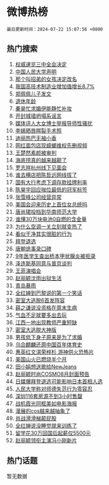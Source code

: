 # 微博热榜

`最后更新时间：2024-07-22 15:07:56 +0800`

## 热门搜索

1. [权威速览三中全会决定](https://m.weibo.cn/search?containerid=100103type%3D1%26t%3D10%26q%3D%23%E6%9D%83%E5%A8%81%E9%80%9F%E8%A7%88%E4%B8%89%E4%B8%AD%E5%85%A8%E4%BC%9A%E5%86%B3%E5%AE%9A%23&stream_entry_id=51&isnewpage=1&extparam=seat%3D1%26filter_type%3Drealtimehot%26stream_entry_id%3D51%26c_type%3D51%26pos%3D0%26q%3D%2523%25E6%259D%2583%25E5%25A8%2581%25E9%2580%259F%25E8%25A7%2588%25E4%25B8%2589%25E4%25B8%25AD%25E5%2585%25A8%25E4%25BC%259A%25E5%2586%25B3%25E5%25AE%259A%2523%26cate%3D10103%26dgr%3D0%26display_time%3D1721632075%26pre_seqid%3D172163207530000490222)
1. [中国人民大学声明](https://m.weibo.cn/search?containerid=100103type%3D1%26t%3D10%26q%3D%23%E4%B8%AD%E5%9B%BD%E4%BA%BA%E6%B0%91%E5%A4%A7%E5%AD%A6%E5%A3%B0%E6%98%8E%23&stream_entry_id=31&isnewpage=1&extparam=seat%3D1%26q%3D%2523%25E4%25B8%25AD%25E5%259B%25BD%25E4%25BA%25BA%25E6%25B0%2591%25E5%25A4%25A7%25E5%25AD%25A6%25E5%25A3%25B0%25E6%2598%258E%2523%26dgr%3D0%26pos%3D0%26stream_entry_id%3D31%26filter_type%3Drealtimehot%26realpos%3D1%26c_type%3D31%26flag%3D16%26lcate%3D5001%26cate%3D5001%26band_rank%3D1%26display_time%3D1721632075%26pre_seqid%3D172163207530000490222)
1. [那个叫招弟的女孩决定改名](https://m.weibo.cn/search?containerid=100103type%3D1%26t%3D10%26q%3D%23%E9%82%A3%E4%B8%AA%E5%8F%AB%E6%8B%9B%E5%BC%9F%E7%9A%84%E5%A5%B3%E5%AD%A9%E5%86%B3%E5%AE%9A%E6%94%B9%E5%90%8D%23&stream_entry_id=31&isnewpage=1&extparam=seat%3D1%26q%3D%2523%25E9%2582%25A3%25E4%25B8%25AA%25E5%258F%25AB%25E6%258B%259B%25E5%25BC%259F%25E7%259A%2584%25E5%25A5%25B3%25E5%25AD%25A9%25E5%2586%25B3%25E5%25AE%259A%25E6%2594%25B9%25E5%2590%258D%2523%26dgr%3D0%26pos%3D1%26stream_entry_id%3D31%26filter_type%3Drealtimehot%26realpos%3D2%26c_type%3D31%26flag%3D2%26lcate%3D5001%26cate%3D5001%26band_rank%3D2%26display_time%3D1721632075%26pre_seqid%3D172163207530000490222)
1. [我国高技术制造业增加值增长8.7%](https://m.weibo.cn/search?containerid=100103type%3D1%26t%3D10%26q%3D%23%E6%88%91%E5%9B%BD%E9%AB%98%E6%8A%80%E6%9C%AF%E5%88%B6%E9%80%A0%E4%B8%9A%E5%A2%9E%E5%8A%A0%E5%80%BC%E5%A2%9E%E9%95%BF8.7%25%23&stream_entry_id=31&isnewpage=1&extparam=seat%3D1%26q%3D%2523%25E6%2588%2591%25E5%259B%25BD%25E9%25AB%2598%25E6%258A%2580%25E6%259C%25AF%25E5%2588%25B6%25E9%2580%25A0%25E4%25B8%259A%25E5%25A2%259E%25E5%258A%25A0%25E5%2580%25BC%25E5%25A2%259E%25E9%2595%25BF8.7%2525%2523%26dgr%3D0%26pos%3D2%26stream_entry_id%3D31%26filter_type%3Drealtimehot%26realpos%3D3%26c_type%3D31%26flag%3D0%26lcate%3D5001%26cate%3D5001%26band_rank%3D3%26display_time%3D1721632075%26pre_seqid%3D172163207530000490222)
1. [郑佩佩儿子发文](https://m.weibo.cn/search?containerid=100103type%3D1%26t%3D10%26q%3D%23%E9%83%91%E4%BD%A9%E4%BD%A9%E5%84%BF%E5%AD%90%E5%8F%91%E6%96%87%23&stream_entry_id=31&isnewpage=1&extparam=seat%3D1%26q%3D%2523%25E9%2583%2591%25E4%25BD%25A9%25E4%25BD%25A9%25E5%2584%25BF%25E5%25AD%2590%25E5%258F%2591%25E6%2596%2587%2523%26dgr%3D0%26pos%3D3%26stream_entry_id%3D31%26filter_type%3Drealtimehot%26realpos%3D4%26c_type%3D31%26flag%3D1%26lcate%3D5001%26cate%3D5001%26band_rank%3D4%26display_time%3D1721632075%26pre_seqid%3D172163207530000490222)
1. [退休年龄](https://m.weibo.cn/search?containerid=100103type%3D1%26t%3D10%26q%3D%E9%80%80%E4%BC%91%E5%B9%B4%E9%BE%84&stream_entry_id=31&isnewpage=1&extparam=seat%3D1%26q%3D%25E9%2580%2580%25E4%25BC%2591%25E5%25B9%25B4%25E9%25BE%2584%26dgr%3D0%26pos%3D4%26stream_entry_id%3D31%26filter_type%3Drealtimehot%26realpos%3D5%26c_type%3D31%26flag%3D1%26lcate%3D5001%26cate%3D5001%26band_rank%3D5%26display_time%3D1721632075%26pre_seqid%3D172163207530000490222)
1. [秦昊忙求婚伊能静忙补妆](https://m.weibo.cn/search?containerid=100103type%3D1%26t%3D10%26q%3D%23%E7%A7%A6%E6%98%8A%E5%BF%99%E6%B1%82%E5%A9%9A%E4%BC%8A%E8%83%BD%E9%9D%99%E5%BF%99%E8%A1%A5%E5%A6%86%23&stream_entry_id=31&isnewpage=1&extparam=seat%3D1%26q%3D%2523%25E7%25A7%25A6%25E6%2598%258A%25E5%25BF%2599%25E6%25B1%2582%25E5%25A9%259A%25E4%25BC%258A%25E8%2583%25BD%25E9%259D%2599%25E5%25BF%2599%25E8%25A1%25A5%25E5%25A6%2586%2523%26dgr%3D0%26pos%3D5%26stream_entry_id%3D31%26filter_type%3Drealtimehot%26realpos%3D6%26c_type%3D31%26flag%3D1%26lcate%3D5001%26cate%3D5001%26band_rank%3D6%26display_time%3D1721632075%26pre_seqid%3D172163207530000490222)
1. [开封城墙坍塌系谣言](https://m.weibo.cn/search?containerid=100103type%3D1%26t%3D10%26q%3D%23%E5%BC%80%E5%B0%81%E5%9F%8E%E5%A2%99%E5%9D%8D%E5%A1%8C%E7%B3%BB%E8%B0%A3%E8%A8%80%23&stream_entry_id=31&isnewpage=1&extparam=seat%3D1%26stream_entry_id%3D31%26dgr%3D0%26pos%3D6%26adid%3D246661%26is_ad_pos%3D1%26filter_type%3Drealtimehot%26c_type%3D31%26q%3D%2523%25E5%25BC%2580%25E5%25B0%2581%25E5%259F%258E%25E5%25A2%2599%25E5%259D%258D%25E5%25A1%258C%25E7%25B3%25BB%25E8%25B0%25A3%25E8%25A8%2580%2523%26lcate%3D5001%26cate%3D5001%26band_rank%3D7%26display_time%3D1721632075%26pre_seqid%3D172163207530000490222)
1. [媒体评人大女博士举报导师性骚扰](https://m.weibo.cn/search?containerid=100103type%3D1%26t%3D10%26q%3D%23%E5%AA%92%E4%BD%93%E8%AF%84%E4%BA%BA%E5%A4%A7%E5%A5%B3%E5%8D%9A%E5%A3%AB%E4%B8%BE%E6%8A%A5%E5%AF%BC%E5%B8%88%E6%80%A7%E9%AA%9A%E6%89%B0%23&stream_entry_id=31&isnewpage=1&extparam=seat%3D1%26q%3D%2523%25E5%25AA%2592%25E4%25BD%2593%25E8%25AF%2584%25E4%25BA%25BA%25E5%25A4%25A7%25E5%25A5%25B3%25E5%258D%259A%25E5%25A3%25AB%25E4%25B8%25BE%25E6%258A%25A5%25E5%25AF%25BC%25E5%25B8%2588%25E6%2580%25A7%25E9%25AA%259A%25E6%2589%25B0%2523%26dgr%3D0%26pos%3D7%26stream_entry_id%3D31%26filter_type%3Drealtimehot%26realpos%3D7%26c_type%3D31%26flag%3D1%26lcate%3D5001%26cate%3D5001%26band_rank%3D7%26display_time%3D1721632075%26pre_seqid%3D172163207530000490222)
1. [李嫣晒唇腭裂手术照](https://m.weibo.cn/search?containerid=100103type%3D1%26t%3D10%26q%3D%E6%9D%8E%E5%AB%A3%E6%99%92%E5%94%87%E8%85%AD%E8%A3%82%E6%89%8B%E6%9C%AF%E7%85%A7&stream_entry_id=31&isnewpage=1&extparam=seat%3D1%26q%3D%25E6%259D%258E%25E5%25AB%25A3%25E6%2599%2592%25E5%2594%2587%25E8%2585%25AD%25E8%25A3%2582%25E6%2589%258B%25E6%259C%25AF%25E7%2585%25A7%26dgr%3D0%26pos%3D8%26stream_entry_id%3D31%26filter_type%3Drealtimehot%26realpos%3D8%26c_type%3D31%26flag%3D2%26lcate%3D5001%26cate%3D5001%26band_rank%3D8%26display_time%3D1721632075%26pre_seqid%3D172163207530000490222)
1. [迪丽热巴无袖小香](https://m.weibo.cn/search?containerid=100103type%3D1%26t%3D10%26q%3D%23%E8%BF%AA%E4%B8%BD%E7%83%AD%E5%B7%B4%E6%97%A0%E8%A2%96%E5%B0%8F%E9%A6%99%23&stream_entry_id=31&isnewpage=1&extparam=seat%3D1%26q%3D%2523%25E8%25BF%25AA%25E4%25B8%25BD%25E7%2583%25AD%25E5%25B7%25B4%25E6%2597%25A0%25E8%25A2%2596%25E5%25B0%258F%25E9%25A6%2599%2523%26dgr%3D0%26pos%3D9%26stream_entry_id%3D31%26filter_type%3Drealtimehot%26realpos%3D9%26c_type%3D31%26flag%3D1%26lcate%3D5001%26cate%3D5001%26band_rank%3D9%26display_time%3D1721632075%26pre_seqid%3D172163207530000490222)
1. [网红面包店现蟑螂维权先删视频](https://m.weibo.cn/search?containerid=100103type%3D1%26t%3D10%26q%3D%23%E7%BD%91%E7%BA%A2%E9%9D%A2%E5%8C%85%E5%BA%97%E7%8E%B0%E8%9F%91%E8%9E%82%E7%BB%B4%E6%9D%83%E5%85%88%E5%88%A0%E8%A7%86%E9%A2%91%23&stream_entry_id=31&isnewpage=1&extparam=seat%3D1%26q%3D%2523%25E7%25BD%2591%25E7%25BA%25A2%25E9%259D%25A2%25E5%258C%2585%25E5%25BA%2597%25E7%258E%25B0%25E8%259F%2591%25E8%259E%2582%25E7%25BB%25B4%25E6%259D%2583%25E5%2585%2588%25E5%2588%25A0%25E8%25A7%2586%25E9%25A2%2591%2523%26dgr%3D0%26pos%3D10%26stream_entry_id%3D31%26filter_type%3Drealtimehot%26realpos%3D10%26c_type%3D31%26flag%3D1%26lcate%3D5001%26cate%3D5001%26band_rank%3D10%26display_time%3D1721632075%26pre_seqid%3D172163207530000490222)
1. [王楚然素颜被审判](https://m.weibo.cn/search?containerid=100103type%3D1%26t%3D10%26q%3D%23%E7%8E%8B%E6%A5%9A%E7%84%B6%E7%B4%A0%E9%A2%9C%E8%A2%AB%E5%AE%A1%E5%88%A4%23&stream_entry_id=31&isnewpage=1&extparam=seat%3D1%26q%3D%2523%25E7%258E%258B%25E6%25A5%259A%25E7%2584%25B6%25E7%25B4%25A0%25E9%25A2%259C%25E8%25A2%25AB%25E5%25AE%25A1%25E5%2588%25A4%2523%26dgr%3D0%26pos%3D11%26stream_entry_id%3D31%26filter_type%3Drealtimehot%26realpos%3D11%26c_type%3D31%26flag%3D2%26lcate%3D5001%26cate%3D5001%26band_rank%3D11%26display_time%3D1721632075%26pre_seqid%3D172163207530000490222)
1. [海底捞真的越来越颠了](https://m.weibo.cn/search?containerid=100103type%3D1%26t%3D10%26q%3D%23%E6%B5%B7%E5%BA%95%E6%8D%9E%E7%9C%9F%E7%9A%84%E8%B6%8A%E6%9D%A5%E8%B6%8A%E9%A2%A0%E4%BA%86%23&stream_entry_id=31&isnewpage=1&extparam=seat%3D1%26q%3D%2523%25E6%25B5%25B7%25E5%25BA%2595%25E6%258D%259E%25E7%259C%259F%25E7%259A%2584%25E8%25B6%258A%25E6%259D%25A5%25E8%25B6%258A%25E9%25A2%25A0%25E4%25BA%2586%2523%26dgr%3D0%26pos%3D12%26stream_entry_id%3D31%26filter_type%3Drealtimehot%26realpos%3D12%26c_type%3D31%26flag%3D2%26lcate%3D5001%26cate%3D5001%26band_rank%3D12%26display_time%3D1721632075%26pre_seqid%3D172163207530000490222)
1. [罗志祥杭州线下见面会](https://m.weibo.cn/search?containerid=100103type%3D1%26t%3D10%26q%3D%23%E7%BD%97%E5%BF%97%E7%A5%A5%E6%9D%AD%E5%B7%9E%E7%BA%BF%E4%B8%8B%E8%A7%81%E9%9D%A2%E4%BC%9A%23&stream_entry_id=31&isnewpage=1&extparam=seat%3D1%26q%3D%2523%25E7%25BD%2597%25E5%25BF%2597%25E7%25A5%25A5%25E6%259D%25AD%25E5%25B7%259E%25E7%25BA%25BF%25E4%25B8%258B%25E8%25A7%2581%25E9%259D%25A2%25E4%25BC%259A%2523%26dgr%3D0%26pos%3D13%26stream_entry_id%3D31%26filter_type%3Drealtimehot%26realpos%3D13%26c_type%3D31%26flag%3D0%26lcate%3D5001%26cate%3D5001%26band_rank%3D13%26display_time%3D1721632075%26pre_seqid%3D172163207530000490222)
1. [谁去横店把陈哲远网线拔了](https://m.weibo.cn/search?containerid=100103type%3D1%26t%3D10%26q%3D%23%E8%B0%81%E5%8E%BB%E6%A8%AA%E5%BA%97%E6%8A%8A%E9%99%88%E5%93%B2%E8%BF%9C%E7%BD%91%E7%BA%BF%E6%8B%94%E4%BA%86%23&stream_entry_id=31&isnewpage=1&extparam=seat%3D1%26q%3D%2523%25E8%25B0%2581%25E5%258E%25BB%25E6%25A8%25AA%25E5%25BA%2597%25E6%258A%258A%25E9%2599%2588%25E5%2593%25B2%25E8%25BF%259C%25E7%25BD%2591%25E7%25BA%25BF%25E6%258B%2594%25E4%25BA%2586%2523%26dgr%3D0%26pos%3D14%26stream_entry_id%3D31%26filter_type%3Drealtimehot%26realpos%3D14%26c_type%3D31%26flag%3D1%26lcate%3D5001%26cate%3D5001%26band_rank%3D14%26display_time%3D1721632075%26pre_seqid%3D172163207530000490222)
1. [国有大行考虑下调存款挂牌利率](https://m.weibo.cn/search?containerid=100103type%3D1%26t%3D10%26q%3D%23%E5%9B%BD%E6%9C%89%E5%A4%A7%E8%A1%8C%E8%80%83%E8%99%91%E4%B8%8B%E8%B0%83%E5%AD%98%E6%AC%BE%E6%8C%82%E7%89%8C%E5%88%A9%E7%8E%87%23&stream_entry_id=31&isnewpage=1&extparam=seat%3D1%26q%3D%2523%25E5%259B%25BD%25E6%259C%2589%25E5%25A4%25A7%25E8%25A1%258C%25E8%2580%2583%25E8%2599%2591%25E4%25B8%258B%25E8%25B0%2583%25E5%25AD%2598%25E6%25AC%25BE%25E6%258C%2582%25E7%2589%258C%25E5%2588%25A9%25E7%258E%2587%2523%26dgr%3D0%26pos%3D15%26stream_entry_id%3D31%26filter_type%3Drealtimehot%26realpos%3D15%26c_type%3D31%26flag%3D1%26lcate%3D5001%26cate%3D5001%26band_rank%3D15%26display_time%3D1721632075%26pre_seqid%3D172163207530000490222)
1. [陈昊宇回应咖位最低的冠军标签](https://m.weibo.cn/search?containerid=100103type%3D1%26t%3D10%26q%3D%23%E9%99%88%E6%98%8A%E5%AE%87%E5%9B%9E%E5%BA%94%E5%92%96%E4%BD%8D%E6%9C%80%E4%BD%8E%E7%9A%84%E5%86%A0%E5%86%9B%E6%A0%87%E7%AD%BE%23&stream_entry_id=31&isnewpage=1&extparam=seat%3D1%26q%3D%2523%25E9%2599%2588%25E6%2598%258A%25E5%25AE%2587%25E5%259B%259E%25E5%25BA%2594%25E5%2592%2596%25E4%25BD%258D%25E6%259C%2580%25E4%25BD%258E%25E7%259A%2584%25E5%2586%25A0%25E5%2586%259B%25E6%25A0%2587%25E7%25AD%25BE%2523%26dgr%3D0%26pos%3D16%26stream_entry_id%3D31%26filter_type%3Drealtimehot%26realpos%3D16%26c_type%3D31%26flag%3D1%26lcate%3D5001%26cate%3D5001%26band_rank%3D16%26display_time%3D1721632075%26pre_seqid%3D172163207530000490222)
1. [张雪峰公司经营异常](https://m.weibo.cn/search?containerid=100103type%3D1%26t%3D10%26q%3D%23%E5%BC%A0%E9%9B%AA%E5%B3%B0%E5%85%AC%E5%8F%B8%E7%BB%8F%E8%90%A5%E5%BC%82%E5%B8%B8%23&stream_entry_id=31&isnewpage=1&extparam=seat%3D1%26q%3D%2523%25E5%25BC%25A0%25E9%259B%25AA%25E5%25B3%25B0%25E5%2585%25AC%25E5%258F%25B8%25E7%25BB%258F%25E8%2590%25A5%25E5%25BC%2582%25E5%25B8%25B8%2523%26dgr%3D0%26pos%3D17%26stream_entry_id%3D31%26filter_type%3Drealtimehot%26realpos%3D17%26c_type%3D31%26flag%3D0%26lcate%3D5001%26cate%3D5001%26band_rank%3D17%26display_time%3D1721632075%26pre_seqid%3D172163207530000490222)
1. [美国会迎来历史上首位女总统吗](https://m.weibo.cn/search?containerid=100103type%3D1%26t%3D10%26q%3D%23%E7%BE%8E%E5%9B%BD%E4%BC%9A%E8%BF%8E%E6%9D%A5%E5%8E%86%E5%8F%B2%E4%B8%8A%E9%A6%96%E4%BD%8D%E5%A5%B3%E6%80%BB%E7%BB%9F%E5%90%97%23&stream_entry_id=31&isnewpage=1&extparam=seat%3D1%26q%3D%2523%25E7%25BE%258E%25E5%259B%25BD%25E4%25BC%259A%25E8%25BF%258E%25E6%259D%25A5%25E5%258E%2586%25E5%258F%25B2%25E4%25B8%258A%25E9%25A6%2596%25E4%25BD%258D%25E5%25A5%25B3%25E6%2580%25BB%25E7%25BB%259F%25E5%2590%2597%2523%26dgr%3D0%26pos%3D18%26stream_entry_id%3D31%26filter_type%3Drealtimehot%26realpos%3D18%26c_type%3D31%26flag%3D0%26lcate%3D5001%26cate%3D5001%26band_rank%3D18%26display_time%3D1721632075%26pre_seqid%3D172163207530000490222)
1. [唐尚珺投档到华南师范大学](https://m.weibo.cn/search?containerid=100103type%3D1%26t%3D10%26q%3D%23%E5%94%90%E5%B0%9A%E7%8F%BA%E6%8A%95%E6%A1%A3%E5%88%B0%E5%8D%8E%E5%8D%97%E5%B8%88%E8%8C%83%E5%A4%A7%E5%AD%A6%23&stream_entry_id=31&isnewpage=1&extparam=seat%3D1%26q%3D%2523%25E5%2594%2590%25E5%25B0%259A%25E7%258F%25BA%25E6%258A%2595%25E6%25A1%25A3%25E5%2588%25B0%25E5%258D%258E%25E5%258D%2597%25E5%25B8%2588%25E8%258C%2583%25E5%25A4%25A7%25E5%25AD%25A6%2523%26dgr%3D0%26pos%3D19%26stream_entry_id%3D31%26filter_type%3Drealtimehot%26realpos%3D19%26c_type%3D31%26flag%3D0%26lcate%3D5001%26cate%3D5001%26band_rank%3D19%26display_time%3D1721632075%26pre_seqid%3D172163207530000490222)
1. [谁懂30万块电池0自燃的含金量](https://m.weibo.cn/search?containerid=100103type%3D1%26t%3D10%26q%3D%23%E8%B0%81%E6%87%8230%E4%B8%87%E5%9D%97%E7%94%B5%E6%B1%A00%E8%87%AA%E7%87%83%E7%9A%84%E5%90%AB%E9%87%91%E9%87%8F%23&stream_entry_id=31&isnewpage=1&extparam=seat%3D1%26q%3D%2523%25E8%25B0%2581%25E6%2587%258230%25E4%25B8%2587%25E5%259D%2597%25E7%2594%25B5%25E6%25B1%25A00%25E8%2587%25AA%25E7%2587%2583%25E7%259A%2584%25E5%2590%25AB%25E9%2587%2591%25E9%2587%258F%2523%26band_rank%3D20%26pos%3D20%26adid%3D246514%26stream_entry_id%3D31%26filter_type%3Drealtimehot%26realpos%3D20%26c_type%3D31%26flag%3D0%26lcate%3D5001%26cate%3D5001%26dgr%3D0%26display_time%3D1721632075%26pre_seqid%3D172163207530000490222)
1. [为什么空调一关立刻就变热了](https://m.weibo.cn/search?containerid=100103type%3D1%26t%3D10%26q%3D%23%E4%B8%BA%E4%BB%80%E4%B9%88%E7%A9%BA%E8%B0%83%E4%B8%80%E5%85%B3%E7%AB%8B%E5%88%BB%E5%B0%B1%E5%8F%98%E7%83%AD%E4%BA%86%23&stream_entry_id=31&isnewpage=1&extparam=seat%3D1%26q%3D%2523%25E4%25B8%25BA%25E4%25BB%2580%25E4%25B9%2588%25E7%25A9%25BA%25E8%25B0%2583%25E4%25B8%2580%25E5%2585%25B3%25E7%25AB%258B%25E5%2588%25BB%25E5%25B0%25B1%25E5%258F%2598%25E7%2583%25AD%25E4%25BA%2586%2523%26dgr%3D0%26pos%3D21%26stream_entry_id%3D31%26filter_type%3Drealtimehot%26realpos%3D21%26c_type%3D31%26flag%3D0%26lcate%3D5001%26cate%3D5001%26band_rank%3D21%26display_time%3D1721632075%26pre_seqid%3D172163207530000490222)
1. [看似干净其实很脏的行为](https://m.weibo.cn/search?containerid=100103type%3D1%26t%3D10%26q%3D%23%E7%9C%8B%E4%BC%BC%E5%B9%B2%E5%87%80%E5%85%B6%E5%AE%9E%E5%BE%88%E8%84%8F%E7%9A%84%E8%A1%8C%E4%B8%BA%23&stream_entry_id=31&isnewpage=1&extparam=seat%3D1%26q%3D%2523%25E7%259C%258B%25E4%25BC%25BC%25E5%25B9%25B2%25E5%2587%2580%25E5%2585%25B6%25E5%25AE%259E%25E5%25BE%2588%25E8%2584%258F%25E7%259A%2584%25E8%25A1%258C%25E4%25B8%25BA%2523%26dgr%3D0%26pos%3D22%26stream_entry_id%3D31%26filter_type%3Drealtimehot%26realpos%3D22%26c_type%3D31%26flag%3D1%26lcate%3D5001%26cate%3D5001%26band_rank%3D22%26display_time%3D1721632075%26pre_seqid%3D172163207530000490222)
1. [拜登退选](https://m.weibo.cn/search?containerid=100103type%3D1%26t%3D10%26q%3D%23%E6%8B%9C%E7%99%BB%E9%80%80%E9%80%89%23&stream_entry_id=31&isnewpage=1&extparam=seat%3D1%26q%3D%2523%25E6%258B%259C%25E7%2599%25BB%25E9%2580%2580%25E9%2580%2589%2523%26dgr%3D0%26pos%3D23%26stream_entry_id%3D31%26filter_type%3Drealtimehot%26realpos%3D23%26c_type%3D31%26flag%3D0%26lcate%3D5001%26cate%3D5001%26band_rank%3D23%26display_time%3D1721632075%26pre_seqid%3D172163207530000490222)
1. [唐朝诡事录口碑](https://m.weibo.cn/search?containerid=100103type%3D1%26t%3D10%26q%3D%E5%94%90%E6%9C%9D%E8%AF%A1%E4%BA%8B%E5%BD%95%E5%8F%A3%E7%A2%91&stream_entry_id=31&isnewpage=1&extparam=seat%3D1%26q%3D%25E5%2594%2590%25E6%259C%259D%25E8%25AF%25A1%25E4%25BA%258B%25E5%25BD%2595%25E5%258F%25A3%25E7%25A2%2591%26dgr%3D0%26pos%3D24%26stream_entry_id%3D31%26filter_type%3Drealtimehot%26realpos%3D24%26c_type%3D31%26flag%3D1%26lcate%3D5001%26cate%3D5001%26band_rank%3D24%26display_time%3D1721632075%26pre_seqid%3D172163207530000490222)
1. [9年医学生查出桥本甲状腺炎被拒录](https://m.weibo.cn/search?containerid=100103type%3D1%26t%3D10%26q%3D%239%E5%B9%B4%E5%8C%BB%E5%AD%A6%E7%94%9F%E6%9F%A5%E5%87%BA%E6%A1%A5%E6%9C%AC%E7%94%B2%E7%8A%B6%E8%85%BA%E7%82%8E%E8%A2%AB%E6%8B%92%E5%BD%95%23&stream_entry_id=31&isnewpage=1&extparam=seat%3D1%26q%3D%25239%25E5%25B9%25B4%25E5%258C%25BB%25E5%25AD%25A6%25E7%2594%259F%25E6%259F%25A5%25E5%2587%25BA%25E6%25A1%25A5%25E6%259C%25AC%25E7%2594%25B2%25E7%258A%25B6%25E8%2585%25BA%25E7%2582%258E%25E8%25A2%25AB%25E6%258B%2592%25E5%25BD%2595%2523%26dgr%3D0%26pos%3D25%26stream_entry_id%3D31%26filter_type%3Drealtimehot%26realpos%3D25%26c_type%3D31%26flag%3D0%26lcate%3D5001%26cate%3D5001%26band_rank%3D25%26display_time%3D1721632075%26pre_seqid%3D172163207530000490222)
1. [泽连斯基同意与普京谈判](https://m.weibo.cn/search?containerid=100103type%3D1%26t%3D10%26q%3D%23%E6%B3%BD%E8%BF%9E%E6%96%AF%E5%9F%BA%E5%90%8C%E6%84%8F%E4%B8%8E%E6%99%AE%E4%BA%AC%E8%B0%88%E5%88%A4%23&stream_entry_id=31&isnewpage=1&extparam=seat%3D1%26q%3D%2523%25E6%25B3%25BD%25E8%25BF%259E%25E6%2596%25AF%25E5%259F%25BA%25E5%2590%258C%25E6%2584%258F%25E4%25B8%258E%25E6%2599%25AE%25E4%25BA%25AC%25E8%25B0%2588%25E5%2588%25A4%2523%26dgr%3D0%26pos%3D26%26stream_entry_id%3D31%26filter_type%3Drealtimehot%26realpos%3D26%26c_type%3D31%26flag%3D1%26lcate%3D5001%26cate%3D5001%26band_rank%3D26%26display_time%3D1721632075%26pre_seqid%3D172163207530000490222)
1. [王菲演唱会](https://m.weibo.cn/search?containerid=100103type%3D1%26t%3D10%26q%3D%23%E7%8E%8B%E8%8F%B2%E6%BC%94%E5%94%B1%E4%BC%9A%23&stream_entry_id=31&isnewpage=1&extparam=seat%3D1%26q%3D%2523%25E7%258E%258B%25E8%258F%25B2%25E6%25BC%2594%25E5%2594%25B1%25E4%25BC%259A%2523%26dgr%3D0%26pos%3D27%26stream_entry_id%3D31%26filter_type%3Drealtimehot%26realpos%3D27%26c_type%3D31%26flag%3D0%26lcate%3D5001%26cate%3D5001%26band_rank%3D27%26display_time%3D1721632075%26pre_seqid%3D172163207530000490222)
1. [赵丽颖沈雨出狱生活](https://m.weibo.cn/search?containerid=100103type%3D1%26t%3D10%26q%3D%23%E8%B5%B5%E4%B8%BD%E9%A2%96%E6%B2%88%E9%9B%A8%E5%87%BA%E7%8B%B1%E7%94%9F%E6%B4%BB%23&stream_entry_id=31&isnewpage=1&extparam=seat%3D1%26q%3D%2523%25E8%25B5%25B5%25E4%25B8%25BD%25E9%25A2%2596%25E6%25B2%2588%25E9%259B%25A8%25E5%2587%25BA%25E7%258B%25B1%25E7%2594%259F%25E6%25B4%25BB%2523%26dgr%3D0%26pos%3D28%26stream_entry_id%3D31%26filter_type%3Drealtimehot%26realpos%3D28%26c_type%3D31%26flag%3D1%26lcate%3D5001%26cate%3D5001%26band_rank%3D28%26display_time%3D1721632075%26pre_seqid%3D172163207530000490222)
1. [青岛暴雨](https://m.weibo.cn/search?containerid=100103type%3D1%26t%3D10%26q%3D%23%E9%9D%92%E5%B2%9B%E6%9A%B4%E9%9B%A8%23&stream_entry_id=31&isnewpage=1&extparam=seat%3D1%26q%3D%2523%25E9%259D%2592%25E5%25B2%259B%25E6%259A%25B4%25E9%259B%25A8%2523%26dgr%3D0%26pos%3D29%26stream_entry_id%3D31%26filter_type%3Drealtimehot%26realpos%3D29%26c_type%3D31%26flag%3D1%26lcate%3D5001%26cate%3D5001%26band_rank%3D29%26display_time%3D1721632075%26pre_seqid%3D172163207530000490222)
1. [全红婵到巴黎说的第一个笑话](https://m.weibo.cn/search?containerid=100103type%3D1%26t%3D10%26q%3D%23%E5%85%A8%E7%BA%A2%E5%A9%B5%E5%88%B0%E5%B7%B4%E9%BB%8E%E8%AF%B4%E7%9A%84%E7%AC%AC%E4%B8%80%E4%B8%AA%E7%AC%91%E8%AF%9D%23&stream_entry_id=31&isnewpage=1&extparam=seat%3D1%26q%3D%2523%25E5%2585%25A8%25E7%25BA%25A2%25E5%25A9%25B5%25E5%2588%25B0%25E5%25B7%25B4%25E9%25BB%258E%25E8%25AF%25B4%25E7%259A%2584%25E7%25AC%25AC%25E4%25B8%2580%25E4%25B8%25AA%25E7%25AC%2591%25E8%25AF%259D%2523%26dgr%3D0%26pos%3D30%26stream_entry_id%3D31%26filter_type%3Drealtimehot%26realpos%3D30%26c_type%3D31%26flag%3D1%26lcate%3D5001%26cate%3D5001%26band_rank%3D30%26display_time%3D1721632075%26pre_seqid%3D172163207530000490222)
1. [密室大逃脱6首发阵容](https://m.weibo.cn/search?containerid=100103type%3D1%26t%3D10%26q%3D%23%E5%AF%86%E5%AE%A4%E5%A4%A7%E9%80%83%E8%84%B16%E9%A6%96%E5%8F%91%E9%98%B5%E5%AE%B9%23&stream_entry_id=31&isnewpage=1&extparam=seat%3D1%26q%3D%2523%25E5%25AF%2586%25E5%25AE%25A4%25E5%25A4%25A7%25E9%2580%2583%25E8%2584%25B16%25E9%25A6%2596%25E5%258F%2591%25E9%2598%25B5%25E5%25AE%25B9%2523%26dgr%3D0%26pos%3D31%26stream_entry_id%3D31%26filter_type%3Drealtimehot%26realpos%3D31%26c_type%3D31%26flag%3D0%26lcate%3D5001%26cate%3D5001%26band_rank%3D31%26display_time%3D1721632075%26pre_seqid%3D172163207530000490222)
1. [薛之谦说没资格在周末生病](https://m.weibo.cn/search?containerid=100103type%3D1%26t%3D10%26q%3D%23%E8%96%9B%E4%B9%8B%E8%B0%A6%E8%AF%B4%E6%B2%A1%E8%B5%84%E6%A0%BC%E5%9C%A8%E5%91%A8%E6%9C%AB%E7%94%9F%E7%97%85%23&stream_entry_id=31&isnewpage=1&extparam=seat%3D1%26q%3D%2523%25E8%2596%259B%25E4%25B9%258B%25E8%25B0%25A6%25E8%25AF%25B4%25E6%25B2%25A1%25E8%25B5%2584%25E6%25A0%25BC%25E5%259C%25A8%25E5%2591%25A8%25E6%259C%25AB%25E7%2594%259F%25E7%2597%2585%2523%26dgr%3D0%26pos%3D32%26stream_entry_id%3D31%26filter_type%3Drealtimehot%26realpos%3D32%26c_type%3D31%26flag%3D1%26lcate%3D5001%26cate%3D5001%26band_rank%3D32%26display_time%3D1721632075%26pre_seqid%3D172163207530000490222)
1. [气血不足就要多出去玩](https://m.weibo.cn/search?containerid=100103type%3D1%26t%3D10%26q%3D%23%E6%B0%94%E8%A1%80%E4%B8%8D%E8%B6%B3%E5%B0%B1%E8%A6%81%E5%A4%9A%E5%87%BA%E5%8E%BB%E7%8E%A9%23&stream_entry_id=31&isnewpage=1&extparam=seat%3D1%26q%3D%2523%25E6%25B0%2594%25E8%25A1%2580%25E4%25B8%258D%25E8%25B6%25B3%25E5%25B0%25B1%25E8%25A6%2581%25E5%25A4%259A%25E5%2587%25BA%25E5%258E%25BB%25E7%258E%25A9%2523%26dgr%3D0%26pos%3D33%26stream_entry_id%3D31%26filter_type%3Drealtimehot%26realpos%3D33%26c_type%3D31%26flag%3D0%26lcate%3D5001%26cate%3D5001%26band_rank%3D33%26display_time%3D1721632075%26pre_seqid%3D172163207530000490222)
1. [江西一地出现教师严重短缺](https://m.weibo.cn/search?containerid=100103type%3D1%26t%3D10%26q%3D%23%E6%B1%9F%E8%A5%BF%E4%B8%80%E5%9C%B0%E5%87%BA%E7%8E%B0%E6%95%99%E5%B8%88%E4%B8%A5%E9%87%8D%E7%9F%AD%E7%BC%BA%23&stream_entry_id=31&isnewpage=1&extparam=seat%3D1%26q%3D%2523%25E6%25B1%259F%25E8%25A5%25BF%25E4%25B8%2580%25E5%259C%25B0%25E5%2587%25BA%25E7%258E%25B0%25E6%2595%2599%25E5%25B8%2588%25E4%25B8%25A5%25E9%2587%258D%25E7%259F%25AD%25E7%25BC%25BA%2523%26dgr%3D0%26pos%3D34%26stream_entry_id%3D31%26filter_type%3Drealtimehot%26realpos%3D34%26c_type%3D31%26flag%3D1%26lcate%3D5001%26cate%3D5001%26band_rank%3D34%26display_time%3D1721632075%26pre_seqid%3D172163207530000490222)
1. [密室大逃脱大神版](https://m.weibo.cn/search?containerid=100103type%3D1%26t%3D10%26q%3D%E5%AF%86%E5%AE%A4%E5%A4%A7%E9%80%83%E8%84%B1%E5%A4%A7%E7%A5%9E%E7%89%88&stream_entry_id=31&isnewpage=1&extparam=seat%3D1%26q%3D%25E5%25AF%2586%25E5%25AE%25A4%25E5%25A4%25A7%25E9%2580%2583%25E8%2584%25B1%25E5%25A4%25A7%25E7%25A5%259E%25E7%2589%2588%26dgr%3D0%26pos%3D35%26stream_entry_id%3D31%26filter_type%3Drealtimehot%26realpos%3D35%26c_type%3D31%26flag%3D1%26lcate%3D5001%26cate%3D5001%26band_rank%3D35%26display_time%3D1721632075%26pre_seqid%3D172163207530000490222)
1. [男孩低下身子原来是为了求婚](https://m.weibo.cn/search?containerid=100103type%3D1%26t%3D10%26q%3D%23%E7%94%B7%E5%AD%A9%E4%BD%8E%E4%B8%8B%E8%BA%AB%E5%AD%90%E5%8E%9F%E6%9D%A5%E6%98%AF%E4%B8%BA%E4%BA%86%E6%B1%82%E5%A9%9A%23&stream_entry_id=31&isnewpage=1&extparam=seat%3D1%26q%3D%2523%25E7%2594%25B7%25E5%25AD%25A9%25E4%25BD%258E%25E4%25B8%258B%25E8%25BA%25AB%25E5%25AD%2590%25E5%258E%259F%25E6%259D%25A5%25E6%2598%25AF%25E4%25B8%25BA%25E4%25BA%2586%25E6%25B1%2582%25E5%25A9%259A%2523%26dgr%3D0%26pos%3D36%26stream_entry_id%3D31%26filter_type%3Drealtimehot%26realpos%3D36%26c_type%3D31%26flag%3D1%26lcate%3D5001%26cate%3D5001%26band_rank%3D36%26display_time%3D1721632075%26pre_seqid%3D172163207530000490222)
1. [乌合麒麟还原中国百年体育史](https://m.weibo.cn/search?containerid=100103type%3D1%26t%3D10%26q%3D%23%E4%B9%8C%E5%90%88%E9%BA%92%E9%BA%9F%E8%BF%98%E5%8E%9F%E4%B8%AD%E5%9B%BD%E7%99%BE%E5%B9%B4%E4%BD%93%E8%82%B2%E5%8F%B2%23&stream_entry_id=31&isnewpage=1&extparam=seat%3D1%26q%3D%2523%25E4%25B9%258C%25E5%2590%2588%25E9%25BA%2592%25E9%25BA%259F%25E8%25BF%2598%25E5%258E%259F%25E4%25B8%25AD%25E5%259B%25BD%25E7%2599%25BE%25E5%25B9%25B4%25E4%25BD%2593%25E8%2582%25B2%25E5%258F%25B2%2523%26dgr%3D0%26pos%3D37%26stream_entry_id%3D31%26filter_type%3Drealtimehot%26realpos%3D37%26c_type%3D31%26flag%3D0%26lcate%3D5001%26cate%3D5001%26band_rank%3D37%26display_time%3D1721632075%26pre_seqid%3D172163207530000490222)
1. [惠英红文淇荣梓杉 游神供火恐怖片](https://m.weibo.cn/search?containerid=100103type%3D1%26t%3D10%26q%3D%E6%83%A0%E8%8B%B1%E7%BA%A2%E6%96%87%E6%B7%87%E8%8D%A3%E6%A2%93%E6%9D%89+%E6%B8%B8%E7%A5%9E%E4%BE%9B%E7%81%AB%E6%81%90%E6%80%96%E7%89%87&stream_entry_id=31&isnewpage=1&extparam=seat%3D1%26q%3D%25E6%2583%25A0%25E8%258B%25B1%25E7%25BA%25A2%25E6%2596%2587%25E6%25B7%2587%25E8%258D%25A3%25E6%25A2%2593%25E6%259D%2589%2520%25E6%25B8%25B8%25E7%25A5%259E%25E4%25BE%259B%25E7%2581%25AB%25E6%2581%2590%25E6%2580%2596%25E7%2589%2587%26dgr%3D0%26pos%3D38%26stream_entry_id%3D31%26filter_type%3Drealtimehot%26realpos%3D38%26c_type%3D31%26flag%3D0%26lcate%3D5001%26cate%3D5001%26band_rank%3D38%26display_time%3D1721632075%26pre_seqid%3D172163207530000490222)
1. [美国山火已燃烧半个月](https://m.weibo.cn/search?containerid=100103type%3D1%26t%3D10%26q%3D%23%E7%BE%8E%E5%9B%BD%E5%B1%B1%E7%81%AB%E5%B7%B2%E7%87%83%E7%83%A7%E5%8D%8A%E4%B8%AA%E6%9C%88%23&stream_entry_id=31&isnewpage=1&extparam=seat%3D1%26q%3D%2523%25E7%25BE%258E%25E5%259B%25BD%25E5%25B1%25B1%25E7%2581%25AB%25E5%25B7%25B2%25E7%2587%2583%25E7%2583%25A7%25E5%258D%258A%25E4%25B8%25AA%25E6%259C%2588%2523%26dgr%3D0%26pos%3D39%26stream_entry_id%3D31%26filter_type%3Drealtimehot%26realpos%3D39%26c_type%3D31%26flag%3D1%26lcate%3D5001%26cate%3D5001%26band_rank%3D39%26display_time%3D1721632075%26pre_seqid%3D172163207530000490222)
1. [田小娟想送歌给NewJeans](https://m.weibo.cn/search?containerid=100103type%3D1%26t%3D10%26q%3D%23%E7%94%B0%E5%B0%8F%E5%A8%9F%E6%83%B3%E9%80%81%E6%AD%8C%E7%BB%99NewJeans%23&stream_entry_id=31&isnewpage=1&extparam=seat%3D1%26q%3D%2523%25E7%2594%25B0%25E5%25B0%258F%25E5%25A8%259F%25E6%2583%25B3%25E9%2580%2581%25E6%25AD%258C%25E7%25BB%2599NewJeans%2523%26dgr%3D0%26pos%3D40%26stream_entry_id%3D31%26filter_type%3Drealtimehot%26realpos%3D40%26c_type%3D31%26flag%3D1%26lcate%3D5001%26cate%3D5001%26band_rank%3D40%26display_time%3D1721632075%26pre_seqid%3D172163207530000490222)
1. [赵丽颖时尚COSMO8月封面预告](https://m.weibo.cn/search?containerid=100103type%3D1%26t%3D10%26q%3D%23%E8%B5%B5%E4%B8%BD%E9%A2%96%E6%97%B6%E5%B0%9ACOSMO8%E6%9C%88%E5%B0%81%E9%9D%A2%E9%A2%84%E5%91%8A%23&stream_entry_id=31&isnewpage=1&extparam=seat%3D1%26q%3D%2523%25E8%25B5%25B5%25E4%25B8%25BD%25E9%25A2%2596%25E6%2597%25B6%25E5%25B0%259ACOSMO8%25E6%259C%2588%25E5%25B0%2581%25E9%259D%25A2%25E9%25A2%2584%25E5%2591%258A%2523%26dgr%3D0%26pos%3D41%26stream_entry_id%3D31%26filter_type%3Drealtimehot%26realpos%3D41%26c_type%3D31%26flag%3D1%26lcate%3D5001%26cate%3D5001%26band_rank%3D41%26display_time%3D1721632075%26pre_seqid%3D172163207530000490222)
1. [日媒爆拜登退选可能影响日本首相人选](https://m.weibo.cn/search?containerid=100103type%3D1%26t%3D10%26q%3D%23%E6%97%A5%E5%AA%92%E7%88%86%E6%8B%9C%E7%99%BB%E9%80%80%E9%80%89%E5%8F%AF%E8%83%BD%E5%BD%B1%E5%93%8D%E6%97%A5%E6%9C%AC%E9%A6%96%E7%9B%B8%E4%BA%BA%E9%80%89%23&stream_entry_id=31&isnewpage=1&extparam=seat%3D1%26q%3D%2523%25E6%2597%25A5%25E5%25AA%2592%25E7%2588%2586%25E6%258B%259C%25E7%2599%25BB%25E9%2580%2580%25E9%2580%2589%25E5%258F%25AF%25E8%2583%25BD%25E5%25BD%25B1%25E5%2593%258D%25E6%2597%25A5%25E6%259C%25AC%25E9%25A6%2596%25E7%259B%25B8%25E4%25BA%25BA%25E9%2580%2589%2523%26dgr%3D0%26pos%3D42%26stream_entry_id%3D31%26filter_type%3Drealtimehot%26realpos%3D42%26c_type%3D31%26flag%3D1%26lcate%3D5001%26cate%3D5001%26band_rank%3D42%26display_time%3D1721632075%26pre_seqid%3D172163207530000490222)
1. [人民大学称对师德失范行为零容忍](https://m.weibo.cn/search?containerid=100103type%3D1%26t%3D10%26q%3D%23%E4%BA%BA%E6%B0%91%E5%A4%A7%E5%AD%A6%E7%A7%B0%E5%AF%B9%E5%B8%88%E5%BE%B7%E5%A4%B1%E8%8C%83%E8%A1%8C%E4%B8%BA%E9%9B%B6%E5%AE%B9%E5%BF%8D%23&stream_entry_id=31&isnewpage=1&extparam=seat%3D1%26q%3D%2523%25E4%25BA%25BA%25E6%25B0%2591%25E5%25A4%25A7%25E5%25AD%25A6%25E7%25A7%25B0%25E5%25AF%25B9%25E5%25B8%2588%25E5%25BE%25B7%25E5%25A4%25B1%25E8%258C%2583%25E8%25A1%258C%25E4%25B8%25BA%25E9%259B%25B6%25E5%25AE%25B9%25E5%25BF%258D%2523%26dgr%3D0%26pos%3D43%26stream_entry_id%3D31%26filter_type%3Drealtimehot%26realpos%3D43%26c_type%3D31%26flag%3D0%26lcate%3D5001%26cate%3D5001%26band_rank%3D43%26display_time%3D1721632075%26pre_seqid%3D172163207530000490222)
1. [深圳116套房源不到3小时售罄](https://m.weibo.cn/search?containerid=100103type%3D1%26t%3D10%26q%3D%23%E6%B7%B1%E5%9C%B3116%E5%A5%97%E6%88%BF%E6%BA%90%E4%B8%8D%E5%88%B03%E5%B0%8F%E6%97%B6%E5%94%AE%E7%BD%84%23&stream_entry_id=31&isnewpage=1&extparam=seat%3D1%26q%3D%2523%25E6%25B7%25B1%25E5%259C%25B3116%25E5%25A5%2597%25E6%2588%25BF%25E6%25BA%2590%25E4%25B8%258D%25E5%2588%25B03%25E5%25B0%258F%25E6%2597%25B6%25E5%2594%25AE%25E7%25BD%2584%2523%26dgr%3D0%26pos%3D44%26stream_entry_id%3D31%26filter_type%3Drealtimehot%26realpos%3D44%26c_type%3D31%26flag%3D0%26lcate%3D5001%26cate%3D5001%26band_rank%3D44%26display_time%3D1721632075%26pre_seqid%3D172163207530000490222)
1. [战机霞光同框美如电影海报](https://m.weibo.cn/search?containerid=100103type%3D1%26t%3D10%26q%3D%23%E6%88%98%E6%9C%BA%E9%9C%9E%E5%85%89%E5%90%8C%E6%A1%86%E7%BE%8E%E5%A6%82%E7%94%B5%E5%BD%B1%E6%B5%B7%E6%8A%A5%23&stream_entry_id=31&isnewpage=1&extparam=seat%3D1%26q%3D%2523%25E6%2588%2598%25E6%259C%25BA%25E9%259C%259E%25E5%2585%2589%25E5%2590%258C%25E6%25A1%2586%25E7%25BE%258E%25E5%25A6%2582%25E7%2594%25B5%25E5%25BD%25B1%25E6%25B5%25B7%25E6%258A%25A5%2523%26dgr%3D0%26pos%3D45%26stream_entry_id%3D31%26filter_type%3Drealtimehot%26realpos%3D45%26c_type%3D31%26flag%3D1%26lcate%3D5001%26cate%3D5001%26band_rank%3D45%26display_time%3D1721632075%26pre_seqid%3D172163207530000490222)
1. [漫展的cos越来越抽象了](https://m.weibo.cn/search?containerid=100103type%3D1%26t%3D10%26q%3D%23%E6%BC%AB%E5%B1%95%E7%9A%84cos%E8%B6%8A%E6%9D%A5%E8%B6%8A%E6%8A%BD%E8%B1%A1%E4%BA%86%23&stream_entry_id=31&isnewpage=1&extparam=seat%3D1%26q%3D%2523%25E6%25BC%25AB%25E5%25B1%2595%25E7%259A%2584cos%25E8%25B6%258A%25E6%259D%25A5%25E8%25B6%258A%25E6%258A%25BD%25E8%25B1%25A1%25E4%25BA%2586%2523%26dgr%3D0%26pos%3D46%26stream_entry_id%3D31%26filter_type%3Drealtimehot%26realpos%3D46%26c_type%3D31%26flag%3D1%26lcate%3D5001%26cate%3D5001%26band_rank%3D46%26display_time%3D1721632075%26pre_seqid%3D172163207530000490222)
1. [肖战滑滑梯颠屁股](https://m.weibo.cn/search?containerid=100103type%3D1%26t%3D10%26q%3D%23%E8%82%96%E6%88%98%E6%BB%91%E6%BB%91%E6%A2%AF%E9%A2%A0%E5%B1%81%E8%82%A1%23&stream_entry_id=31&isnewpage=1&extparam=seat%3D1%26q%3D%2523%25E8%2582%2596%25E6%2588%2598%25E6%25BB%2591%25E6%25BB%2591%25E6%25A2%25AF%25E9%25A2%25A0%25E5%25B1%2581%25E8%2582%25A1%2523%26dgr%3D0%26pos%3D47%26stream_entry_id%3D31%26filter_type%3Drealtimehot%26realpos%3D47%26c_type%3D31%26flag%3D0%26lcate%3D5001%26cate%3D5001%26band_rank%3D47%26display_time%3D1721632075%26pre_seqid%3D172163207530000490222)
1. [全红婵说没睡觉就来训练了](https://m.weibo.cn/search?containerid=100103type%3D1%26t%3D10%26q%3D%23%E5%85%A8%E7%BA%A2%E5%A9%B5%E8%AF%B4%E6%B2%A1%E7%9D%A1%E8%A7%89%E5%B0%B1%E6%9D%A5%E8%AE%AD%E7%BB%83%E4%BA%86%23&stream_entry_id=31&isnewpage=1&extparam=seat%3D1%26q%3D%2523%25E5%2585%25A8%25E7%25BA%25A2%25E5%25A9%25B5%25E8%25AF%25B4%25E6%25B2%25A1%25E7%259D%25A1%25E8%25A7%2589%25E5%25B0%25B1%25E6%259D%25A5%25E8%25AE%25AD%25E7%25BB%2583%25E4%25BA%2586%2523%26dgr%3D0%26pos%3D48%26stream_entry_id%3D31%26filter_type%3Drealtimehot%26realpos%3D48%26c_type%3D31%26flag%3D0%26lcate%3D5001%26cate%3D5001%26band_rank%3D48%26display_time%3D1721632075%26pre_seqid%3D172163207530000490222)
1. [留学花30万回国后起薪仅5500元](https://m.weibo.cn/search?containerid=100103type%3D1%26t%3D10%26q%3D%23%E7%95%99%E5%AD%A6%E8%8A%B130%E4%B8%87%E5%9B%9E%E5%9B%BD%E5%90%8E%E8%B5%B7%E8%96%AA%E4%BB%855500%E5%85%83%23&stream_entry_id=31&isnewpage=1&extparam=seat%3D1%26q%3D%2523%25E7%2595%2599%25E5%25AD%25A6%25E8%258A%25B130%25E4%25B8%2587%25E5%259B%259E%25E5%259B%25BD%25E5%2590%258E%25E8%25B5%25B7%25E8%2596%25AA%25E4%25BB%25855500%25E5%2585%2583%2523%26dgr%3D0%26pos%3D49%26stream_entry_id%3D31%26filter_type%3Drealtimehot%26realpos%3D49%26c_type%3D31%26flag%3D0%26lcate%3D5001%26cate%3D5001%26band_rank%3D49%26display_time%3D1721632075%26pre_seqid%3D172163207530000490222)
1. [赵丽颖领衔主演冯小刚新片](https://m.weibo.cn/search?containerid=100103type%3D1%26t%3D10%26q%3D%23%E8%B5%B5%E4%B8%BD%E9%A2%96%E9%A2%86%E8%A1%94%E4%B8%BB%E6%BC%94%E5%86%AF%E5%B0%8F%E5%88%9A%E6%96%B0%E7%89%87%23&stream_entry_id=31&isnewpage=1&extparam=seat%3D1%26q%3D%2523%25E8%25B5%25B5%25E4%25B8%25BD%25E9%25A2%2596%25E9%25A2%2586%25E8%25A1%2594%25E4%25B8%25BB%25E6%25BC%2594%25E5%2586%25AF%25E5%25B0%258F%25E5%2588%259A%25E6%2596%25B0%25E7%2589%2587%2523%26dgr%3D0%26pos%3D50%26stream_entry_id%3D31%26filter_type%3Drealtimehot%26realpos%3D50%26c_type%3D31%26flag%3D0%26lcate%3D5001%26cate%3D5001%26band_rank%3D50%26display_time%3D1721632075%26pre_seqid%3D172163207530000490222)

## 热门话题

暂无数据
